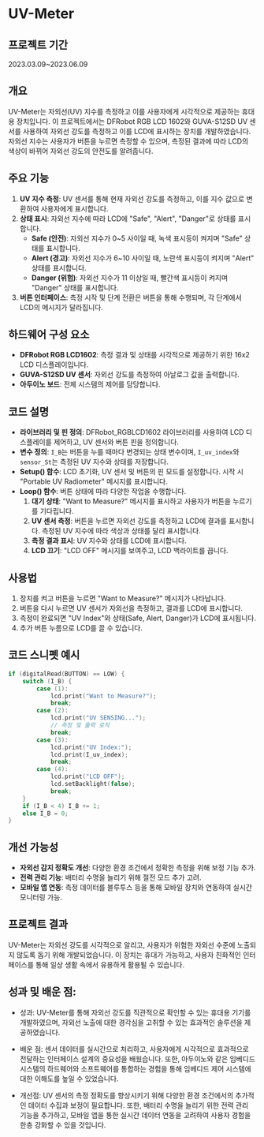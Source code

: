 # UV-Meter

## 프로젝트 기간
2023.03.09~2023.06.09

## 개요
UV-Meter는 자외선(UV) 지수를 측정하고 이를 사용자에게 시각적으로 제공하는 휴대용 장치입니다. 이 프로젝트에서는 DFRobot RGB LCD 1602와 GUVA-S12SD UV 센서를 사용하여 자외선 강도를 측정하고 이를 LCD에 표시하는 장치를 개발하였습니다. 자외선 지수는 사용자가 버튼을 누르면 측정할 수 있으며, 측정된 결과에 따라 LCD의 색상이 바뀌어 자외선 강도의 안전도를 알려줍니다.

## 주요 기능
1. **UV 지수 측정**: UV 센서를 통해 현재 자외선 강도를 측정하고, 이를 지수 값으로 변환하여 사용자에게 표시합니다.
2. **상태 표시**: 자외선 지수에 따라 LCD에 "Safe", "Alert", "Danger"로 상태를 표시합니다.
    - **Safe (안전)**: 자외선 지수가 0~5 사이일 때, 녹색 표시등이 켜지며 "Safe" 상태를 표시합니다.
    - **Alert (경고)**: 자외선 지수가 6~10 사이일 때, 노란색 표시등이 켜지며 "Alert" 상태를 표시합니다.
    - **Danger (위험)**: 자외선 지수가 11 이상일 때, 빨간색 표시등이 켜지며 "Danger" 상태를 표시합니다.
3. **버튼 인터페이스**: 측정 시작 및 단계 전환은 버튼을 통해 수행되며, 각 단계에서 LCD의 메시지가 달라집니다.

## 하드웨어 구성 요소
- **DFRobot RGB LCD1602**: 측정 결과 및 상태를 시각적으로 제공하기 위한 16x2 LCD 디스플레이입니다.
- **GUVA-S12SD UV 센서**: 자외선 강도를 측정하여 아날로그 값을 출력합니다.
- **아두이노 보드**: 전체 시스템의 제어를 담당합니다.

## 코드 설명
- **라이브러리 및 핀 정의**: DFRobot_RGBLCD1602 라이브러리를 사용하여 LCD 디스플레이를 제어하고, UV 센서와 버튼 핀을 정의합니다.
- **변수 정의**: `I_B`는 버튼을 누를 때마다 변경되는 상태 변수이며, `I_uv_index`와 `sensor_St`는 측정된 UV 지수와 상태를 저장합니다.
- **Setup() 함수**: LCD 초기화, UV 센서 및 버튼의 핀 모드를 설정합니다. 시작 시 "Portable UV Radiometer" 메시지를 표시합니다.
- **Loop() 함수**: 버튼 상태에 따라 다양한 작업을 수행합니다.
  1. **대기 상태**: "Want to Measure?" 메시지를 표시하고 사용자가 버튼을 누르기를 기다립니다.
  2. **UV 센서 측정**: 버튼을 누르면 자외선 강도를 측정하고 LCD에 결과를 표시합니다. 측정된 UV 지수에 따라 색상과 상태를 달리 표시합니다.
  3. **측정 결과 표시**: UV 지수와 상태를 LCD에 표시합니다.
  4. **LCD 끄기**: "LCD OFF" 메시지를 보여주고, LCD 백라이트를 끕니다.

## 사용법
1. 장치를 켜고 버튼을 누르면 "Want to Measure?" 메시지가 나타납니다.
2. 버튼을 다시 누르면 UV 센서가 자외선을 측정하고, 결과를 LCD에 표시합니다.
3. 측정이 완료되면 "UV Index"와 상태(Safe, Alert, Danger)가 LCD에 표시됩니다.
4. 추가 버튼 누름으로 LCD를 끌 수 있습니다.

## 코드 스니펫 예시
```cpp
if (digitalRead(BUTTON) == LOW) {
    switch (I_B) {
        case (1):
            lcd.print("Want to Measure?");
            break;
        case (2):
            lcd.print("UV SENSING...");
            // 측정 및 출력 로직
            break;
        case (3):
            lcd.print("UV Index:");
            lcd.print(I_uv_index);
            break;
        case (4):
            lcd.print("LCD OFF");
            lcd.setBacklight(false);
            break;
    }
    if (I_B < 4) I_B += 1;
    else I_B = 0;
}
```

## 개선 가능성
- **자외선 감지 정확도 개선**: 다양한 환경 조건에서 정확한 측정을 위해 보정 기능 추가.
- **전력 관리 기능**: 배터리 수명을 늘리기 위해 절전 모드 추가 고려.
- **모바일 앱 연동**: 측정 데이터를 블루투스 등을 통해 모바일 장치와 연동하여 실시간 모니터링 가능.

## 프로젝트 결과
UV-Meter는 자외선 강도를 시각적으로 알리고, 사용자가 위험한 자외선 수준에 노출되지 않도록 돕기 위해 개발되었습니다. 이 장치는 휴대가 가능하고, 사용자 친화적인 인터페이스를 통해 일상 생활 속에서 유용하게 활용될 수 있습니다.

## 성과 및 배운 점:

- 성과: UV-Meter를 통해 자외선 강도를 직관적으로 확인할 수 있는 휴대용 기기를 개발하였으며, 자외선 노출에 대한 경각심을 고취할 수 있는 효과적인 솔루션을 제공하였습니다.

- 배운 점: 센서 데이터를 실시간으로 처리하고, 사용자에게 시각적으로 효과적으로 전달하는 인터페이스 설계의 중요성을 배웠습니다. 또한, 아두이노와 같은 임베디드 시스템의 하드웨어와 소프트웨어를 통합하는 경험을 통해 임베디드 제어 시스템에 대한 이해도를 높일 수 있었습니다.

- 개선점: UV 센서의 측정 정확도를 향상시키기 위해 다양한 환경 조건에서의 추가적인 데이터 수집과 보정이 필요합니다. 또한, 배터리 수명을 늘리기 위한 전력 관리 기능을 추가하고, 모바일 앱을 통한 실시간 데이터 연동을 고려하여 사용자 경험을 한층 강화할 수 있을 것입니다.
